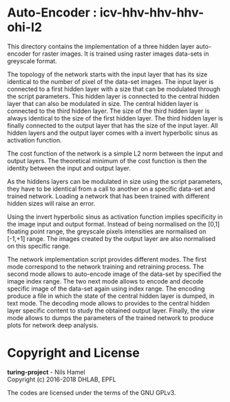 # Auto-Encoder : icv-hhv-hhv-hhv-ohi-l2

This directory contains the implementation of a three hidden layer auto-encoder
for raster images. It is trained using raster images data-sets in greyscale format.

The topology of the network starts with the input layer that has its size identical
to the number of pixel of the data-set images. The input layer is connected to
a first hidden layer with a size that can be modulated through the script parameters.
This hidden layer is connected to the central hidden layer that can also be modulated
in size. The central hidden layer is connected to the third hidden layer. The
size of the third hidden layer is always identical to the size of the first hidden
layer. The third hidden layer is finally connected to the output layer that has
the size of the input layer. All hidden layers and the output layer comes with a
invert hyperbolic sinus as activation function.

The cost function of the network is a simple L2 norm between the input and output
layers. The theoretical minimum of the cost function is then the identity between
the input and output layer.

As the hiddens layers can be modulated in size using the script parameters, they have
to be identical from a call to another on a specific data-set and trained
network. Loading a network that has been trained with different hidden sizes
will raise an error.

Using the invert hyperbolic sinus as activation function implies specificity in the
image input and output format. Instead of being normalised on the [0,1] floating
point range, the greyscale pixels intensities are normalised on [-1,+1] range.
The images created by the output layer are also normalised on this specific
range.

The network implementation script provides different modes. The first mode
correspond to the network training and retraining process. The second mode
allows to auto-encode image of the data-set by specified the image index range.
The two next mode allows to encode and decode specific image of the data-set again
using index range. The encoding produce a file in which the state of the central hidden
layer is dumped, in text mode. The decoding mode allows to provides to the central hidden
layer specific content to study the obtained output layer. Finally, the _view_
mode allows to dumps the parameters of the trained network to produce plots for
network deep analysis.


# Copyright and License

**turing-project** - Nils Hamel <br >
Copyright (c) 2016-2018 DHLAB, EPFL

The codes are licensed under the terms of the GNU GPLv3.
